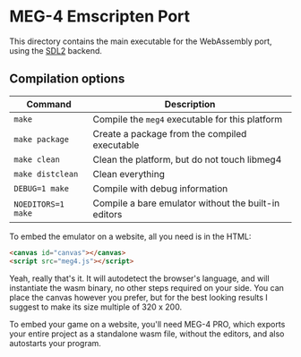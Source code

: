 MEG-4 Emscripten Port
=====================

This directory contains the main executable for the WebAssembly port, using the [SDL2](https://libsdl.org) backend.

Compilation options
-------------------

| Command               | Description                                                |
|-----------------------|------------------------------------------------------------|
| `make`                | Compile the `meg4` executable for this platform            |
| `make package`        | Create a package from the compiled executable              |
| `make clean`          | Clean the platform, but do not touch libmeg4               |
| `make distclean`      | Clean everything                                           |
| `DEBUG=1 make`        | Compile with debug information                             |
| `NOEDITORS=1 make`    | Compile a bare emulator without the built-in editors       |

To embed the emulator on a website, all you need is in the HTML:

```html
<canvas id="canvas"></canvas>
<script src="meg4.js"></script>
```

Yeah, really that's it. It will autodetect the browser's language, and will instantiate the wasm binary, no other steps
required on your side. You can place the canvas however you prefer, but for the best looking results I suggest to make its
size multiple of 320 x 200.

To embed your game on a website, you'll need MEG-4 PRO, which exports your entire project as a standalone wasm file, without
the editors, and also autostarts your program.
